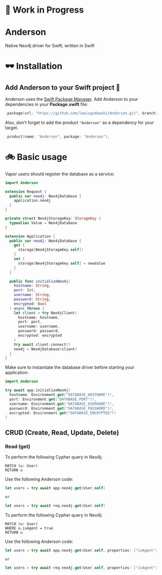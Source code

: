 # 🚨 Work in Progress
# Anderson
Native Neo4j driver for Swift, written in Swift

# 🕶 Installation

## Add Anderson to your Swift project 🚀

Anderson uses the [Swift Package Manager](https://swift.org/getting-started/#using-the-package-manager). Add Anderson to your dependencies in your **Package.swift** file:

```swift
.package(url: "https://github.com/lewisgodowski/Anderson.git", branch: "develop")
```

Also, don't forget to add the product `"Anderson"` as a dependency for your target.

```swift
.product(name: "Anderson", package: "Anderson"),
```

# 🚲 Basic usage

Vapor users should register the database as a service:

```swift
import Anderson

extension Request {
  public var neo4j: Neo4jDatabase {
    application.neo4j
  }
}

private struct Neo4jStorageKey: StorageKey {
  typealias Value = Neo4jDatabase
}

extension Application {
  public var neo4j: Neo4jDatabase {
    get {
      storage[Neo4jStorageKey.self]!
    }
    set {
      storage[Neo4jStorageKey.self] = newValue
    }
  }

  public func initializeNeo4j(
    hostname: String,
    port: Int,
    username: String,
    password: String,
    encrypted: Bool
  ) async throws {
    let client = try Neo4jClient(
      hostname: hostname,
      port: port,
      username: username,
      password: password,
      encrypted: encrypted
    )
    try await client.connect()
    neo4j = Neo4jDatabase(client)
  }
}
```

Make sure to instantiate the database driver before starting your application:

```swift
import Anderson

try await app.initializeNeo4j(
  hostname: Environment.get("DATABASE_HOSTNAME")!,
  port: Environment.get("DATABASE_PORT")!,
  username: Environment.get("DATABASE_USERNAME")!,
  password: Environment.get("DATABASE_PASSWORD")!,
  encrypted: Environment.get("DATABASE_ENCRYPTED")!
)
```

## CRUD (Create, Read, Update, Delete)

### Read (get)

To perform the following Cypher query in Neo4j:

```cypher
MATCH (u: User)
RETURN u
```

Use the following Anderson code:

```swift
let users = try await app.neo4j.get(User.self)

or

let users = try await req.neo4j.get(User.self)
```

To perform the following Cypher query in Neo4j:

```cypher
MATCH (u: User)
WHERE u.isAgent = true
RETURN u
```

Use the following Anderson code:

```swift
let users = try await app.neo4j.get(User.self, properties: ["isAgent": true])

or

let users = try await req.neo4j.get(User.self, properties: ["isAgent": true])
```
